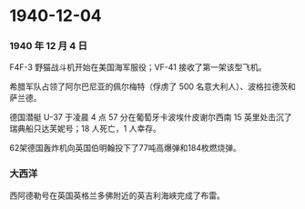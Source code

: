 # 1940-12-04

### 1940 年 12 月 4 日

F4F-3 野猫战斗机开始在美国海军服役；VF-41 接收了第一架该型飞机。

希腊军队占领了阿尔巴尼亚的佩尔梅特（俘虏了 500
名意大利人）、波格拉德茨和萨兰德。

德国潜艇 U-37 于凌晨 4 点 57 分在葡萄牙卡波埃什皮谢尔西南 15
英里处击沉了瑞典船只达芙妮号；18 人死亡，1 人幸存。

62架德国轰炸机向英国伯明翰投下了77吨高爆弹和184枚燃烧弹。

### 大西洋

西阿德勒号在英国英格兰多佛附近的英吉利海峡完成了布雷。